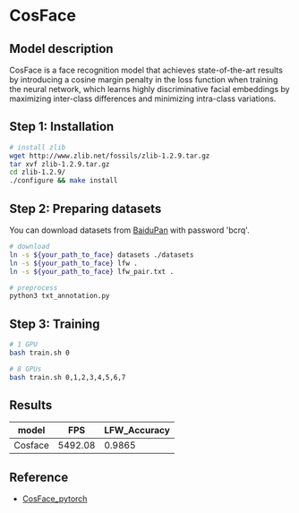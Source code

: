 # CosFace

## Model description

CosFace is a face recognition model that achieves state-of-the-art results by introducing a cosine margin penalty in the loss function when training the neural network, which learns highly discriminative facial embeddings by maximizing inter-class differences and minimizing intra-class variations.

## Step 1: Installation

```bash
# install zlib
wget http://www.zlib.net/fossils/zlib-1.2.9.tar.gz
tar xvf zlib-1.2.9.tar.gz
cd zlib-1.2.9/
./configure && make install
```

## Step 2: Preparing datasets

You can download datasets from [BaiduPan](https://pan.baidu.com/s/1qMxFR8H_ih0xmY-rKgRejw) with password 'bcrq'.

```bash
# download
ln -s ${your_path_to_face} datasets ./datasets
ln -s ${your_path_to_face} lfw .
ln -s ${your_path_to_face} lfw_pair.txt .

# preprocess
python3 txt_annotation.py
```

## Step 3: Training

```bash
# 1 GPU
bash train.sh 0

# 8 GPUs
bash train.sh 0,1,2,3,4,5,6,7
```

## Results

|   model |    FPS | LFW_Accuracy     |
|---------|--------| -----------------|
| Cosface | 5492.08 | 0.9865          |

## Reference
- [CosFace_pytorch](https://github.com/MuggleWang/CosFace_pytorch)


